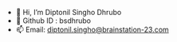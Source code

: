 - 👋 Hi, I’m Diptonil Singho Dhrubo
- 👀 Github ID : bsdhrubo
- 📫 Email: diptonil.singho@brainstation-23.com

<!---
bsdhrubo/bsdhrubo is a ✨ special ✨ repository because its `README.md` (this file) appears on your GitHub profile.
You can click the Preview link to take a look at your changes.
--->

